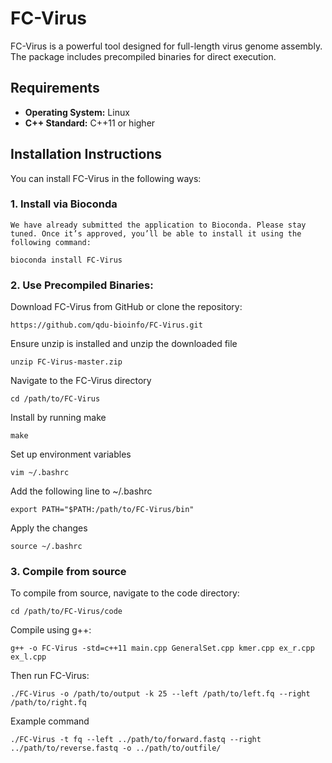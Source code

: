 # FC-Virus

FC-Virus is a powerful tool designed for full-length virus genome assembly. The package includes precompiled binaries for direct execution.

## Requirements

- **Operating System:** Linux
- **C++ Standard:** C++11 or higher

## Installation Instructions

You can install FC-Virus in the following ways:

### 1. Install via Bioconda
```
We have already submitted the application to Bioconda. Please stay tuned. Once it’s approved, you’ll be able to install it using the following command:
```
```
bioconda install FC-Virus
```
### 2. Use Precompiled Binaries:
Download FC-Virus from GitHub or clone the repository:
```
https://github.com/qdu-bioinfo/FC-Virus.git
```
 Ensure unzip is installed and unzip the downloaded file
 ```
unzip FC-Virus-master.zip
```
 Navigate to the FC-Virus directory
 ```
cd /path/to/FC-Virus
```
 Install by running make
 ```
make
```
 Set up environment variables
 ```
vim ~/.bashrc
```
 Add the following line to ~/.bashrc
 ```
export PATH="$PATH:/path/to/FC-Virus/bin"
```
 Apply the changes
 ```
source ~/.bashrc
```
### 3. Compile from source
To compile from source, navigate to the code directory:
```
cd /path/to/FC-Virus/code
```
Compile using g++:
```
g++ -o FC-Virus -std=c++11 main.cpp GeneralSet.cpp kmer.cpp ex_r.cpp ex_l.cpp
```
Then run FC-Virus:
```
./FC-Virus -o /path/to/output -k 25 --left /path/to/left.fq --right /path/to/right.fq
```

Example command
```
./FC-Virus -t fq --left ../path/to/forward.fastq --right ../path/to/reverse.fastq -o ../path/to/outfile/
```
